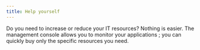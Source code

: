 ```yaml
---
title: Help yourself
---
```

Do you need to increase or reduce your IT resources? Nothing is easier. The
management console allows you to monitor your applications ; you can quickly buy
only the specific resources you need.
